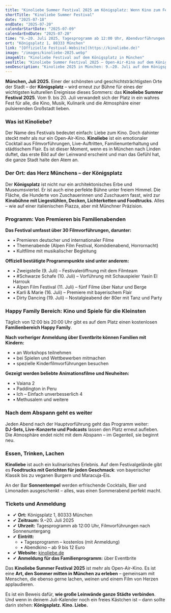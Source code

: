 ```yaml
---
title: "Kinoliebe Summer Festival 2025 am Königsplatz: Wenn Kino zum Fest unter Sternen wird"
shortTitle: "Kinoliebe Summer Festival"
date: "2025-07-18"
endDate: "2025-07-20"
calendarStartDate: "2025-07-09"
calendarEndDate: "2025-07-20"
time: "9.–20. Juli 2025, Tagesprogramm ab 12:00 Uhr, Abendvorführungen nach Sonnenuntergang"
ort: "Königsplatz 1, 80333 München"
link: "[Offizielle Festival-Website](https://kinoliebe.de)"
image: "/images/kinoliebe-2025.webp"
imageAlt: "Kinoliebe Festival auf dem Königsplatz in München"
seoTitle: "Kinoliebe Summer Festival 2025 — Open-Air-Kino auf dem Königsplatz in München"
seoDescription: "Kinoliebe 2025 in München: 9.–20. Juli auf dem Königsplatz – Filmvorführungen, Premieren, Musik, Familienbereich und Streetfood. Tagesprogramm kostenlos, Abendkino ab 9 €."
---
```


**München, Juli 2025.** Einer der schönsten und geschichtsträchtigsten Orte der Stadt – der **Königsplatz** – wird erneut zur Bühne für eines der wichtigsten kulturellen Ereignisse dieses Sommers: das **Kinoliebe Summer Festival 2025**. Vom 9. bis 20. Juli verwandelt sich der Platz in ein wahres Fest für alle, die Kino, Musik, Kulinarik und die Atmosphäre einer pulsierenden Großstadt lieben.

### Was ist Kinoliebe?

Der Name des Festivals bedeutet einfach: Liebe zum Kino. Doch dahinter steckt mehr als nur ein Open-Air-Kino. **Kinoliebe** ist ein emotionaler Cocktail aus Filmvorführungen, Live-Auftritten, Familienunterhaltung und städtischem Flair. Es ist dieser Moment, wenn es in München nach Linden duftet, das erste Bild auf der Leinwand erscheint und man das Gefühl hat, die ganze Stadt halte den Atem an.

### Der Ort: das Herz Münchens – der Königsplatz

Der **Königsplatz** ist nicht nur ein architektonisches Erbe und Museumsviertel. Er ist auch eine perfekte Bühne unter freiem Himmel. Die Fläche, die Hunderte von Zuschauerinnen und Zuschauern fasst, wird zur **Kinobühne mit Liegestühlen, Decken, Lichterketten und Foodtrucks**. Alles – wie auf einer italienischen Piazza, aber mit Münchner Präzision.


### Programm: Von Premieren bis Familienabenden

**Das Festival umfasst über **30 Filmvorführungen**, darunter:**

- • Premieren deutscher und internationaler Filme  
- • Themenabende (Alpen Film Festival, Komödienabend, Horrornacht)  
- • Kultfilme mit musikalischer Begleitung  

**Offiziell bestätigte Programmpunkte sind unter anderem:**

- • Zweigstelle (9. Juli) – Festivaleröffnung mit dem Filmteam  
- • #Schwarze Schafe (10. Juli) – Vorführung mit Schauspieler Yasin El Harrouk  
- • Alpen Film Festival (11. Juli) – fünf Filme über Natur und Berge  
- • Karli & Marie (16. Juli) – Premiere mit bayerischem Flair  
- • Dirty Dancing (19. Juli) – Nostalgieabend der 80er mit Tanz und Party  

### Happy Family Bereich: Kino und Spiele für die Kleinsten

Täglich von 12:00 bis 20:00 Uhr gibt es auf dem Platz einen kostenlosen **Familienbereich Happy Family**. 


**Nach vorheriger Anmeldung über Eventbrite können Familien mit Kindern:**

- • an Workshops teilnehmen  
- • bei Spielen und Wettbewerben mitmachen  
- • spezielle Kinderfilmvorführungen besuchen  

**Gezeigt werden beliebte Animationsfilme und Neuheiten:**

- • Vaiana 2  
- • Paddington in Peru  
- • Ich – Einfach unverbesserlich 4  
- • Methusalem und weitere  

### Nach dem Abspann geht es weiter

Jeden Abend nach der Hauptvorführung geht das Programm weiter:  
**DJ-Sets, Live-Konzerte und Podcasts** lassen den Platz erneut aufleben.  
Die Atmosphäre endet nicht mit dem Abspann – im Gegenteil, sie beginnt neu.

### Essen, Trinken, Lachen

**Kinoliebe** ist auch ein kulinarisches Erlebnis. Auf dem Festivalgelände gibt es **Foodtrucks mit Gerichten für jeden Geschmack**: von bayerischer Klassik bis zu veganen Burgern und Maracuja-Eis.  

An der Bar **Sonnentempel** werden erfrischende Cocktails, Bier und Limonaden ausgeschenkt – alles, was einen Sommerabend perfekt macht.

### Tickets und Anmeldung

- ✔ **Ort:** Königsplatz 1, 80333 München  
- ✔ **Zeitraum:** 9.–20. Juli 2025  
- ✔ **Uhrzeit:** Tagesprogramm ab 12:00 Uhr, Filmvorführungen nach Sonnenuntergang  
- ✔ **Eintritt:**  
  - • Tagesprogramm – kostenlos (mit Anmeldung)  
  - • Abendkino – ab 9 bis 12 Euro  
- ✔ **Website:** [kinoliebe.de](https://kinoliebe.de)  
- ✔ **Anmeldung für das Familienprogramm:** über Eventbrite  


Das **Kinoliebe Summer Festival 2025** ist mehr als Open-Air-Kino. Es ist eine **Art, den Sommer mitten in München zu erleben** – gemeinsam mit Menschen, die ebenso gerne lachen, weinen und einem Film von Herzen applaudieren.  

Es ist ein Beweis dafür, **wie große Leinwände ganze Städte verbinden**.  
Und wenn in deinem Juli-Kalender noch ein freies Kästchen ist – dann sollte darin stehen: **Königsplatz. Kino. Liebe.**
